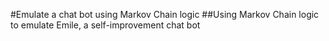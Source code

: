 #Emulate a chat bot using Markov Chain logic
##Using Markov Chain logic to emulate Emile, a self-improvement chat bot


